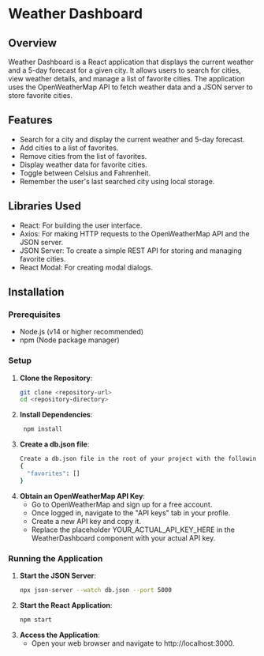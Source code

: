 # Weather Dashboard

## Overview

Weather Dashboard is a React application that displays the current weather and a 5-day forecast for a given city. It allows users to search for cities, view weather details, and manage a list of favorite cities. The application uses the OpenWeatherMap API to fetch weather data and a JSON server to store favorite cities.

## Features

- Search for a city and display the current weather and 5-day forecast.
- Add cities to a list of favorites.
- Remove cities from the list of favorites.
- Display weather data for favorite cities.
- Toggle between Celsius and Fahrenheit.
- Remember the user's last searched city using local storage.

## Libraries Used

- React: For building the user interface.
- Axios: For making HTTP requests to the OpenWeatherMap API and the JSON server.
- JSON Server: To create a simple REST API for storing and managing favorite cities.
- React Modal: For creating modal dialogs.

## Installation

### Prerequisites

- Node.js (v14 or higher recommended)
- npm (Node package manager)

### Setup

1. **Clone the Repository**:
   ```bash
   git clone <repository-url>
   cd <repository-directory>

2. **Install Dependencies**:
   ```bash
    npm install

3. **Create a db.json file**:
   ```bash
   Create a db.json file in the root of your project with the following content:
   {
     "favorites": []
   }

4. **Obtain an OpenWeatherMap API Key**:
   - Go to OpenWeatherMap and sign up for a free account.
   - Once logged in, navigate to the "API keys" tab in your profile.
   - Create a new API key and copy it.
   - Replace the placeholder YOUR_ACTUAL_API_KEY_HERE in the WeatherDashboard component with your actual API key.


### Running the Application


1. **Start the JSON Server**:
   ```bash
   npx json-server --watch db.json --port 5000

2. **Start the React Application**:
   ```bash
   npm start

3. **Access the Application**:
   - Open your web browser and navigate to http://localhost:3000.

